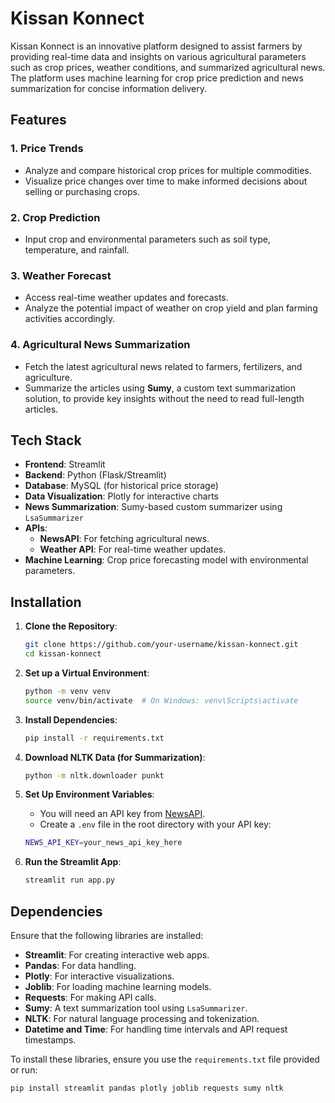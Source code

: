 # Kissan Konnect

Kissan Konnect is an innovative platform designed to assist farmers by providing real-time data and insights on various agricultural parameters such as crop prices, weather conditions, and summarized agricultural news. The platform uses machine learning for crop price prediction and news summarization for concise information delivery.

## Features

### 1. Price Trends
- Analyze and compare historical crop prices for multiple commodities.
- Visualize price changes over time to make informed decisions about selling or purchasing crops.

### 2. Crop Prediction
- Input crop and environmental parameters such as soil type, temperature, and rainfall.
  
### 3. Weather Forecast
- Access real-time weather updates and forecasts.
- Analyze the potential impact of weather on crop yield and plan farming activities accordingly.

### 4. Agricultural News Summarization
- Fetch the latest agricultural news related to farmers, fertilizers, and agriculture.
- Summarize the articles using **Sumy**, a custom text summarization solution, to provide key insights without the need to read full-length articles.
  
## Tech Stack

- **Frontend**: Streamlit
- **Backend**: Python (Flask/Streamlit)
- **Database**: MySQL (for historical price storage)
- **Data Visualization**: Plotly for interactive charts
- **News Summarization**: Sumy-based custom summarizer using `LsaSummarizer`
- **APIs**:
    - **NewsAPI**: For fetching agricultural news.
    - **Weather API**: For real-time weather updates.
- **Machine Learning**: Crop price forecasting model with environmental parameters.

## Installation

1. **Clone the Repository**:
    ```bash
    git clone https://github.com/your-username/kissan-konnect.git
    cd kissan-konnect
    ```

2. **Set up a Virtual Environment**:
    ```bash
    python -m venv venv
    source venv/bin/activate  # On Windows: venv\Scripts\activate
    ```

3. **Install Dependencies**:
    ```bash
    pip install -r requirements.txt
    ```

4. **Download NLTK Data (for Summarization)**:
    ```bash
    python -m nltk.downloader punkt
    ```

5. **Set Up Environment Variables**:
    - You will need an API key from [NewsAPI](https://newsapi.org/).
    - Create a `.env` file in the root directory with your API key:
    ```bash
    NEWS_API_KEY=your_news_api_key_here
    ```

6. **Run the Streamlit App**:
    ```bash
    streamlit run app.py
    ```

## Dependencies

Ensure that the following libraries are installed:
- **Streamlit**: For creating interactive web apps.
- **Pandas**: For data handling.
- **Plotly**: For interactive visualizations.
- **Joblib**: For loading machine learning models.
- **Requests**: For making API calls.
- **Sumy**: A text summarization tool using `LsaSummarizer`.
- **NLTK**: For natural language processing and tokenization.
- **Datetime and Time**: For handling time intervals and API request timestamps.

To install these libraries, ensure you use the `requirements.txt` file provided or run:

```bash
pip install streamlit pandas plotly joblib requests sumy nltk
```
